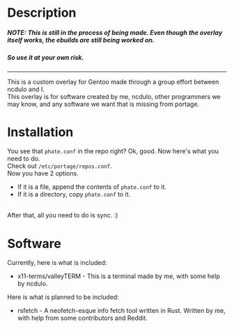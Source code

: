 # Description
##### NOTE: This is still in the process of being made. Even though the overlay itself works, the ebuilds are still being worked on.
##### So use it at your own risk.<br>
----
This is a custom overlay for Gentoo made through a group effort between ncdulo and I.<br>
This overlay is for software created by me, ncdulo, other programmers we may know, and any software we want that is missing from portage.<br>

# Installation
You see that `phate.conf` in the repo right? Ok, good. Now here's what you need to do.<br> 
Check out `/etc/portage/repos.conf`.<br>
Now you have 2 options.<br>
- If it is a file, append the contents of `phate.conf` to it.
- If it is a directory, copy `phate.conf` to it.<br>
<br>
After that, all you need to do is sync. :)

# Software
Currently, here is what is included:
- x11-terms/valleyTERM - This is a terminal made by me, with some help by ncdulo.

Here is what is planned to be included:
- rsfetch - A neofetch-esque info fetch tool written in Rust. Written by me, with help from some contributors and Reddit.
